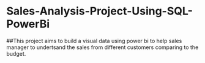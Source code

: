 # Sales-Analysis-Project-Using-SQL-PowerBi

##This project aims to build a visual data using power bi to help sales manager to undertsand the sales from different customers comparing to the budget.

